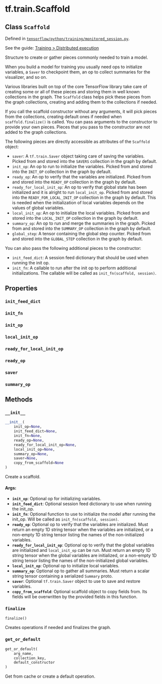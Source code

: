 <div itemscope itemtype="http://developers.google.com/ReferenceObject">
<meta itemprop="name" content="tf.train.Scaffold" />
<meta itemprop="property" content="init_feed_dict"/>
<meta itemprop="property" content="init_fn"/>
<meta itemprop="property" content="init_op"/>
<meta itemprop="property" content="local_init_op"/>
<meta itemprop="property" content="ready_for_local_init_op"/>
<meta itemprop="property" content="ready_op"/>
<meta itemprop="property" content="saver"/>
<meta itemprop="property" content="summary_op"/>
<meta itemprop="property" content="__init__"/>
<meta itemprop="property" content="finalize"/>
<meta itemprop="property" content="get_or_default"/>
</div>

# tf.train.Scaffold

## Class `Scaffold`





Defined in [`tensorflow/python/training/monitored_session.py`](https://www.tensorflow.org/code/tensorflow/python/training/monitored_session.py).

See the guide: [Training > Distributed execution](../../../../api_guides/python/train.md#Distributed_execution)

Structure to create or gather pieces commonly needed to train a model.

When you build a model for training you usually need ops to initialize
variables, a `Saver` to checkpoint them, an op to collect summaries for
the visualizer, and so on.

Various libraries built on top of the core TensorFlow library take care of
creating some or all of these pieces and storing them in well known
collections in the graph.  The `Scaffold` class helps pick these pieces from
the graph collections, creating and adding them to the collections if needed.

If you call the scaffold constructor without any arguments, it will pick
pieces from the collections, creating default ones if needed when
`scaffold.finalize()` is called.  You can pass arguments to the constructor to
provide your own pieces.  Pieces that you pass to the constructor are not
added to the graph collections.

The following pieces are directly accessible as attributes of the `Scaffold`
object:

* `saver`: A `tf.train.Saver` object taking care of saving the variables.
  Picked from and stored into the `SAVERS` collection in the graph by default.
* `init_op`: An op to run to initialize the variables.  Picked from and
  stored into the `INIT_OP` collection in the graph by default.
* `ready_op`: An op to verify that the variables are initialized.  Picked
  from and stored into the `READY_OP` collection in the graph by default.
* `ready_for_local_init_op`: An op to verify that global state has been
  initialized and it is alright to run `local_init_op`.  Picked from and
  stored into the `READY_FOR_LOCAL_INIT_OP` collection in the graph by
  default. This is needed when the initialization of local variables depends
  on the values of global variables.
* `local_init_op`: An op to initialize the local variables.  Picked
  from and stored into the `LOCAL_INIT_OP` collection in the graph by default.
* `summary_op`: An op to run and merge the summaries in the graph.  Picked
  from and stored into the `SUMMARY_OP` collection in the graph by default.
* `global_step`: A tensor containing the global step counter.  Picked
  from and stored into the `GLOBAL_STEP` collection in the graph by default.

You can also pass the following additional pieces to the constructor:

* `init_feed_dict`: A session feed dictionary that should be used when
   running the init op.
* `init_fn`: A callable to run after the init op to perform additional
  initializations.  The callable will be called as
  `init_fn(scaffold, session)`.

## Properties

<h3 id="init_feed_dict"><code>init_feed_dict</code></h3>



<h3 id="init_fn"><code>init_fn</code></h3>



<h3 id="init_op"><code>init_op</code></h3>



<h3 id="local_init_op"><code>local_init_op</code></h3>



<h3 id="ready_for_local_init_op"><code>ready_for_local_init_op</code></h3>



<h3 id="ready_op"><code>ready_op</code></h3>



<h3 id="saver"><code>saver</code></h3>



<h3 id="summary_op"><code>summary_op</code></h3>





## Methods

<h3 id="__init__"><code>__init__</code></h3>

``` python
__init__(
    init_op=None,
    init_feed_dict=None,
    init_fn=None,
    ready_op=None,
    ready_for_local_init_op=None,
    local_init_op=None,
    summary_op=None,
    saver=None,
    copy_from_scaffold=None
)
```

Create a scaffold.

#### Args:

* <b>`init_op`</b>: Optional op for initializing variables.
* <b>`init_feed_dict`</b>: Optional session feed dictionary to use when running the
    init_op.
* <b>`init_fn`</b>: Optional function to use to initialize the model after running
    the init_op.  Will be called as `init_fn(scaffold, session)`.
* <b>`ready_op`</b>: Optional op to verify that the variables are initialized.  Must
    return an empty 1D string tensor when the variables are initialized, or
    a non-empty 1D string tensor listing the names of the non-initialized
    variables.
* <b>`ready_for_local_init_op`</b>: Optional op to verify that the global variables
    are initialized and `local_init_op` can be run. Must return an empty
    1D string tensor when the global variables are initialized, or a
    non-empty 1D string tensor listing the names of the non-initialized
    global variables.
* <b>`local_init_op`</b>: Optional op to initialize local variables.
* <b>`summary_op`</b>: Optional op to gather all summaries.  Must return a scalar
    string tensor containing a serialized `Summary` proto.
* <b>`saver`</b>: Optional `tf.train.Saver` object to use to save and restore
    variables.
* <b>`copy_from_scaffold`</b>: Optional scaffold object to copy fields from. Its
    fields will be overwritten by the provided fields in this function.

<h3 id="finalize"><code>finalize</code></h3>

``` python
finalize()
```

Creates operations if needed and finalizes the graph.

<h3 id="get_or_default"><code>get_or_default</code></h3>

``` python
get_or_default(
    arg_name,
    collection_key,
    default_constructor
)
```

Get from cache or create a default operation.



